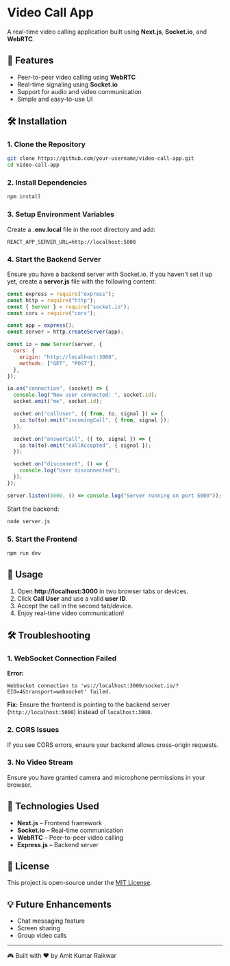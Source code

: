 # Video Call App

A real-time video calling application built using **Next.js**, **Socket.io**, and **WebRTC**.

## 🚀 Features
- Peer-to-peer video calling using **WebRTC**
- Real-time signaling using **Socket.io**
- Support for audio and video communication
- Simple and easy-to-use UI

## 🛠️ Installation

### 1. Clone the Repository
```bash
git clone https://github.com/your-username/video-call-app.git
cd video-call-app
```

### 2. Install Dependencies
```bash
npm install
```

### 3. Setup Environment Variables
Create a **.env.local** file in the root directory and add:
```env
REACT_APP_SERVER_URL=http://localhost:5000
```

### 4. Start the Backend Server
Ensure you have a backend server with Socket.io. If you haven't set it up yet, create a **server.js** file with the following content:
```js
const express = require("express");
const http = require("http");
const { Server } = require("socket.io");
const cors = require("cors");

const app = express();
const server = http.createServer(app);

const io = new Server(server, {
  cors: {
    origin: "http://localhost:3000",
    methods: ["GET", "POST"],
  },
});

io.on("connection", (socket) => {
  console.log("New user connected: ", socket.id);
  socket.emit("me", socket.id);

  socket.on("callUser", ({ from, to, signal }) => {
    io.to(to).emit("incomingCall", { from, signal });
  });

  socket.on("answerCall", ({ to, signal }) => {
    io.to(to).emit("callAccepted", { signal });
  });

  socket.on("disconnect", () => {
    console.log("User disconnected");
  });
});

server.listen(5000, () => console.log("Server running on port 5000"));
```
Start the backend:
```bash
node server.js
```

### 5. Start the Frontend
```bash
npm run dev
```

## 📌 Usage
1. Open **http://localhost:3000** in two browser tabs or devices.
2. Click **Call User** and use a valid **user ID**.
3. Accept the call in the second tab/device.
4. Enjoy real-time video communication!

## 🛠️ Troubleshooting
### 1. WebSocket Connection Failed
**Error:**
```
WebSocket connection to 'ws://localhost:3000/socket.io/?EIO=4&transport=websocket' failed.
```
**Fix:** Ensure the frontend is pointing to the backend server (`http://localhost:5000`) instead of `localhost:3000`.

### 2. CORS Issues
If you see CORS errors, ensure your backend allows cross-origin requests.

### 3. No Video Stream
Ensure you have granted camera and microphone permissions in your browser.

## 🔗 Technologies Used
- **Next.js** – Frontend framework
- **Socket.io** – Real-time communication
- **WebRTC** – Peer-to-peer video calling
- **Express.js** – Backend server

## 📜 License
This project is open-source under the [MIT License](LICENSE).

## 💡 Future Enhancements
- Chat messaging feature
- Screen sharing
- Group video calls

---
🎮 Built with ❤️ by Amit Kumar Raikwar

